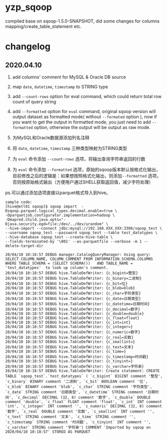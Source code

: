 # yzp_sqoop
compiled base on sqoop-1.5.0-SNAPSHOT, did some changes for columns mapping/create_table_statement etc.

# changelog
## 2020.04.10
1. add columns' comment for MySQL & Oracle DB source
2. map `date`, `datetime`, `timestamp` to STRING type
3. add `--count-rows` option for eval command, which could return total row count of query string
4. add `--formatted` option for `eval` command, original sqoop version will output dataset as formatted mode( without `--formated` option ), now if you want to get the output in formatted mode, you just need to add `--formatted` option, otherwise the output will be output as raw mode.


1. 为MySQL和Oracle数据源添加列名注释
2. 将 `date`, `datetime`, `timestamp` 三种类型映射为STRING类型
3. 为 `eval` 命令添加 `--count-rows` 选项，将输出查询字符串返回的行数
4. 为 `eval` 命令添加 `--formatted` 选项，原始的sqoop版本默认按格式化输出，目前修改之后的逻辑是：如果想按照格式化输出，则添加`--formatted` 选项，否则按原始格式输出（方便用户通过SHELL获取返回值，减少字符处理）

ps.可以通过添加选项直接以parquet格式导入到hive。
```
sample code:
[hive@etl01 sqoop]$ sqoop import  -Dsqoop.parquet.logical_types.decimal.enable=true \
-Dparquetjob.configurator.implementation=hadoop \
-Dmapred.child.java.opts="-Djava.security.egd=file:/dev/../dev/urandom" \
--hive-import --connect jdbc:mysql://192.168.XXX.XXX:3306/sqoop_test \
--username sqoop_test --password sqoop_test --table test_datatypes \
--hive-database sqoop_test --create-hive-table \
--fields-terminated-by '\001' --as-parquetfile --verbose -m 1 --delete-target-dir 

20/04/10 10:18:57 DEBUG manager.CatalogQueryManager: Using query: SELECT COLUMN_NAME, COLUMN_COMMENT FROM INFORMATION_SCHEMA.COLUMNS WHERE TABLE_SCHEMA = (SELECT SCHEMA())   AND TABLE_NAME = 'test_datatypes'  to look up column's comment.
20/04/10 10:18:57 DEBUG hive.TableDefWriter: {c_bigint=整型}
20/04/10 10:18:57 DEBUG hive.TableDefWriter: {c_binary=二进制}
20/04/10 10:18:57 DEBUG hive.TableDefWriter: {c_bit=位}
20/04/10 10:18:57 DEBUG hive.TableDefWriter: {c_blob=blob}
20/04/10 10:18:57 DEBUG hive.TableDefWriter: {c_char=字符类型}
20/04/10 10:18:57 DEBUG hive.TableDefWriter: {c_date=日期类型}
20/04/10 10:18:57 DEBUG hive.TableDefWriter: {c_datetime=日期时间}
20/04/10 10:18:57 DEBUG hive.TableDefWriter: {c_decimal=数字}
20/04/10 10:18:57 DEBUG hive.TableDefWriter: {c_double=double}
20/04/10 10:18:57 DEBUG hive.TableDefWriter: {c_float=float}
20/04/10 10:18:57 DEBUG hive.TableDefWriter: {c_int=int}
20/04/10 10:18:57 DEBUG hive.TableDefWriter: {c_integer=}
20/04/10 10:18:57 DEBUG hive.TableDefWriter: {c_numeric=数字}
20/04/10 10:18:57 DEBUG hive.TableDefWriter: {c_real=实数}
20/04/10 10:18:57 DEBUG hive.TableDefWriter: {c_smallint=}
20/04/10 10:18:57 DEBUG hive.TableDefWriter: {c_text=文本}
20/04/10 10:18:57 DEBUG hive.TableDefWriter: {c_time=}
20/04/10 10:18:57 DEBUG hive.TableDefWriter: {c_timestamp=时间戳}
20/04/10 10:18:57 DEBUG hive.TableDefWriter: {c_tinyint=}
20/04/10 10:18:57 DEBUG hive.TableDefWriter: {c_varchar=字符串}
20/04/10 10:18:57 DEBUG hive.TableDefWriter: Create statement: CREATE TABLE `sqoop_test`.`test_datatypes` ( `c_bigint` BIGINT comment '整型', `c_binary` BINARY comment '二进制', `c_bit` BOOLEAN comment '位', `c_blob` BINARY comment 'blob', `c_char` STRING comment '字符类型', `c_date` STRING comment '日期类型', `c_datetime` STRING comment '日期时间', `c_decimal` DECIMAL (32, 8) comment '数字', `c_double` DOUBLE comment 'double', `c_float` FLOAT comment 'float', `c_int` INT comment 'int', `c_integer` INT comment '', `c_numeric` DECIMAL (32, 8) comment '数字', `c_real` DOUBLE comment '实数', `c_smallint` INT comment '', `c_text` STRING comment '文本', `c_time` STRING comment '', `c_timestamp` STRING comment '时间戳', `c_tinyint` INT comment '', `c_varchar` STRING comment '字符串') COMMENT 'Imported by sqoop on 2020/04/10 10:18:57' STORED AS PARQUET
```
